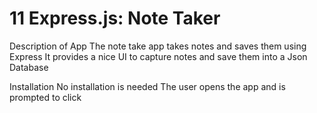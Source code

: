 # 11 Express.js: Note Taker

Description of App
The note take app takes notes and saves them using Express
It provides a nice UI to capture notes and save them into a Json Database

Installation
No installation is needed
The user opens the app and is prompted to click
